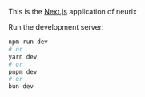 This is the [Next.js](https://nextjs.org) application of neurix

Run the development server:

```bash
npm run dev
# or
yarn dev
# or
pnpm dev
# or
bun dev
```
